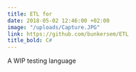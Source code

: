 ```yaml
---
title: ETL for
date: 2018-05-02 12:46:00 +02:00
image: "/uploads/Capture.JPG"
link: https://github.com/bunkersem/ETL
title_bold: C#
---
```


A WIP testing language